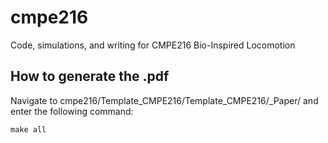 # cmpe216
Code, simulations, and writing for CMPE216 Bio-Inspired Locomotion

## How to generate the .pdf
Navigate to cmpe216/Template_CMPE216/Template_CMPE216/_Paper/ and enter the following command:

`make all`
